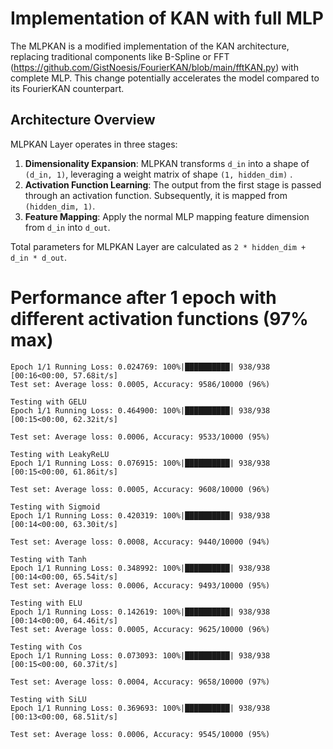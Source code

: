 # Implementation of KAN with full MLP
The MLPKAN is a modified implementation of the KAN architecture, replacing traditional components like B-Spline or FFT (https://github.com/GistNoesis/FourierKAN/blob/main/fftKAN.py) with complete MLP. This change potentially accelerates the model compared to its FourierKAN counterpart.

## Architecture Overview

MLPKAN Layer operates in three stages:
1. **Dimensionality Expansion**: MLPKAN transforms `d_in` into a shape of `(d_in, 1)`, leveraging a weight matrix of shape `(1, hidden_dim)` .
2. **Activation Function Learning**: The output from the first stage is passed through an activation function. Subsequently, it is mapped from `(hidden_dim, 1)`.
3. **Feature Mapping**: Apply the normal MLP mapping feature dimension from `d_in` into `d_out`.

Total parameters for MLPKAN Layer are calculated as `2 * hidden_dim + d_in * d_out`.

# Performance after 1 epoch with different activation functions (97% max) 

```
Epoch 1/1 Running Loss: 0.024769: 100%|██████████| 938/938 [00:16<00:00, 57.68it/s]
Test set: Average loss: 0.0005, Accuracy: 9586/10000 (96%)

Testing with GELU
Epoch 1/1 Running Loss: 0.464900: 100%|██████████| 938/938 [00:15<00:00, 62.32it/s]

Test set: Average loss: 0.0006, Accuracy: 9533/10000 (95%)

Testing with LeakyReLU
Epoch 1/1 Running Loss: 0.076915: 100%|██████████| 938/938 [00:15<00:00, 61.86it/s]

Test set: Average loss: 0.0005, Accuracy: 9608/10000 (96%)

Testing with Sigmoid
Epoch 1/1 Running Loss: 0.420319: 100%|██████████| 938/938 [00:14<00:00, 63.30it/s]

Test set: Average loss: 0.0008, Accuracy: 9440/10000 (94%)

Testing with Tanh
Epoch 1/1 Running Loss: 0.348992: 100%|██████████| 938/938 [00:14<00:00, 65.54it/s]
Test set: Average loss: 0.0006, Accuracy: 9493/10000 (95%)

Testing with ELU
Epoch 1/1 Running Loss: 0.142619: 100%|██████████| 938/938 [00:14<00:00, 64.46it/s]
Test set: Average loss: 0.0005, Accuracy: 9625/10000 (96%)

Testing with Cos
Epoch 1/1 Running Loss: 0.073093: 100%|██████████| 938/938 [00:15<00:00, 60.37it/s]

Test set: Average loss: 0.0004, Accuracy: 9658/10000 (97%)

Testing with SiLU
Epoch 1/1 Running Loss: 0.369693: 100%|██████████| 938/938 [00:13<00:00, 68.51it/s]

Test set: Average loss: 0.0006, Accuracy: 9545/10000 (95%)

```
